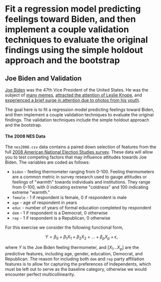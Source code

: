 # Fit a regression model predicting feelings toward Biden, and then implement a couple validation techniques to evaluate the original findings using the simple holdout approach and the bootstrap

## Joe Biden and Validation

[Joe Biden](https://en.wikipedia.org/wiki/Joe_Biden) was the 47th Vice President of the United States. He was the subject of [many memes](http://distractify.com/trending/2016/11/16/best-of-joe-and-obama-memes), [attracted the attention of Leslie Knope](https://www.youtube.com/watch?v=NvbMB_GGR6s), and [experienced a brief surge in attention due to photos from his youth](http://www.huffingtonpost.com/entry/joe-young-hot_us_58262f53e4b0c4b63b0c9e11).

The goal here is to fit a regression model predicting feelings toward Biden, and then implement a couple validation techniques to evaluate the original findings. The validation techniques include the simple holdout approach and the bootstrap.

#### The 2008 NES Data

The `nes2008.csv` data contains a paired down selection of features from the full [2008 American National Election Studies survey](http://www.electionstudies.org/). These data will allow you to test competing factors that may influence attitudes towards Joe Biden. The variables are coded as follows:

* `biden` - feeling thermometer ranging from 0-100. Feeling thermometers are a common metric in survey research used to gauge attitudes or feelings of "warmth" towards individuals and institutions. They range from 0-100, with 0 indicating extreme "coldness" and 100 indicating extreme "warmth."
* `female` - 1 if respondent is female, 0 if respondent is male
* `age` - age of respondent in years
* `educ` - number of years of formal education completed by respondent
* `dem` - 1 if respondent is a Democrat, 0 otherwise
* `rep` - 1 if respondent is a Republican, 0 otherwise

For this exercise we consider the following functional form,

$$Y = \beta_0 + \beta_{1}X_1 + \beta_{2}X_2 + \dots + \beta_{p}X_p  + \epsilon,$$

where $Y$ is the Joe Biden feeling thermometer, and $[X_1 \dots X_p]$ are the predictive features, including age, gender, education, Democrat, and Republican. The reason for including both `dem` and `rep` party affiliation features is to allow for capturing the preferences of Independents, which must be left out to serve as the baseline category, otherwise we would encounter perfect multicollinearity.
